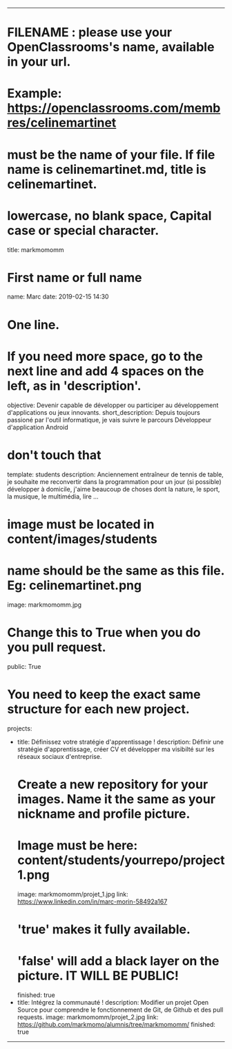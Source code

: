 ---

# FILENAME : please use your OpenClassrooms's name, available in your url.
# Example: https://openclassrooms.com/membres/celinemartinet
# must be the name of your file. If file name is celinemartinet.md, title is celinemartinet.
# lowercase, no blank space, Capital case or special character.
title: markmomomm

# First name or full name
name: Marc
date: 2019-02-15 14:30

# One line.
# If you need more space, go to the next line and add 4 spaces on the left, as in 'description'.
objective: Devenir capable de développer ou participer au développement d'applications ou jeux innovants.
short_description: Depuis toujours passioné par l'outil informatique, je vais suivre le parcours Développeur d'application Android

# don't touch that
template: students
description:
    Anciennement entraîneur de tennis de table, je souhaite me reconvertir
    dans la programmation pour un jour (si possible) développer à domicile,
    j'aime beaucoup de choses dont la nature, le sport, la musique, le multimédia, lire ...

# image must be located in content/images/students
# name should be the same as this file. Eg: celinemartinet.png
image: markmomomm.jpg

# Change this to True when you do you pull request.
public: True

# You need to keep the exact same structure for each new project.
projects:
  - title: Définissez votre stratégie d'apprentissage !
    description: Définir une stratégie d'apprentissage, créer CV et développer ma visibilté sur les réseaux sociaux d'entreprise.
    # Create a new repository for your images. Name it the same as your nickname and profile picture.
    # Image must be here: content/students/yourrepo/project1.png
    image: markmomomm/projet_1.jpg
    link: https://www.linkedin.com/in/marc-morin-58492a167
    # 'true' makes it fully available.
    # 'false' will add a black layer on the picture. IT WILL BE PUBLIC!
    finished: true
  - title: Intégrez la communauté !
    description: Modifier un projet Open Source pour comprendre le fonctionnement de Git, de Github et des pull requests. 
    image: markmomomm/projet_2.jpg
    link: https://github.com/markmomo/alumnis/tree/markmomomm/
    finished: true
---